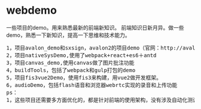 # webdemo
一些项目的demo。用来熟悉最新的前端新知识。
前端知识日新月异。做一些demo，熟悉一下新知识，提高一下思维和技术能力。

<pre>
1，项目avalon_demo和sxsign，avalon2的项目demo（官网：http://avalonjs.coding.me）
2，项目nativeSysDemo,使用了webpack+react+es6＋antd
3，项目canvas_demo,使用canvas做了图片批注功能
4，buildTools，包括了webpack和gulp打包的demo
5，项目fis3vue2Demo，使用fis3来构建，用vue2做开发框架。
6，audioDemo，包括flash语音和浏览器webrtc实现的录音和上传功能
ps：
1，这些项目还需要多方面优化的，都是针对前端的使用架构，没有涉及自动化测试，后端的配合，运维的部署等方面。

</pre>
